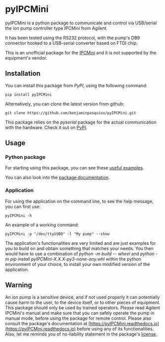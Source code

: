 # pyIPCMini

pyIPCMini is a python package to communicate and control via USB/serial the ion pump controller type IPCMini from Agilent.

It has been tested using the RS232 protocol, with the pump's DB9 connector hooked to a USB-serial converter based on FTDI chip.

This is an unofficial package for the [IPCMini](https://www.agilent.com/en/product/vacuum-technologies/ion-pumps-controllers/ion-pump-controllers/ipcmini-ion-pump-controller) and it is not supported by the equipment's vendor.

## Installation

You can install this package from *PyPI*, using the following command:

    pip install pyIPCMini

Alternatively, you can clone the latest version from github:

    git clone https://github.com/benjaminpasquiou/pyIPCMini.git

This package relies on the *pyserial* package for the actual communication with the hardware. Check it out on [PyPI](https://pypi.org/project/pyserial).

## Usage

### Python package

For starting using this package, you can see these [useful examples](https://github.com/benjaminpasquiou/pyIPCMini/blob/main/notebooks/Examples.ipynb).

You can also look into the [package documentation](https://pyIPCMini.readthedocs.io).

### Application

For using the application on the command line, to see the help message, you can first use:

    pyIPCMini -h

An example of a working command:

    pyIPCMini -p "/dev/ttyUSB0" -l "My pump" --show

The application's functionalities are very limited and are just examples for you to build on and obtain something that matches your needs.
You then would have to use a combination of *python -m build -- wheel* and *python -m pip install pyIPCMini-X.X.X-py3-none-any.whl* within the python environment of your choice, to install your own modified version of the application.

## Warning

An ion pump is a sensitive device, and if not used properly it can potentially cause harm to the user, to the device itself, or to other pieces of equipment. This package should only be used by trained operators. Please read Agilent IPCMini's manual and make sure that you can safely operate the pump in manual mode, before using the package for remote control. Please also consult the package's documentation at [https://pyIPCMini.readthedocs.io](https://pyIPCMini.readthedocs.io) before using any of its functionalities. Also, let me reminds you of no-liability statement in the package's [license](https://github.com/benjaminpasquiou/pyIPCMini/blob/main/LICENSE).
